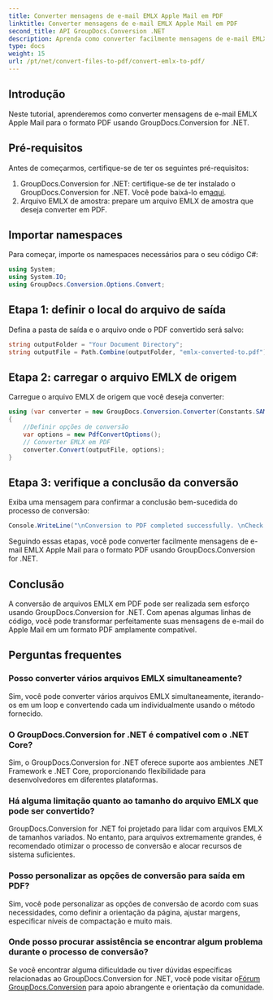 ```yaml
---
title: Converter mensagens de e-mail EMLX Apple Mail em PDF
linktitle: Converter mensagens de e-mail EMLX Apple Mail em PDF
second_title: API GroupDocs.Conversion .NET
description: Aprenda como converter facilmente mensagens de e-mail EMLX Apple Mail em PDF usando GroupDocs.Conversion for .NET. Simplifique suas tarefas de gerenciamento de documentos.
type: docs
weight: 15
url: /pt/net/convert-files-to-pdf/convert-emlx-to-pdf/
---
```

## Introdução
Neste tutorial, aprenderemos como converter mensagens de e-mail EMLX Apple Mail para o formato PDF usando GroupDocs.Conversion for .NET.
## Pré-requisitos
Antes de começarmos, certifique-se de ter os seguintes pré-requisitos:
1.  GroupDocs.Conversion for .NET: certifique-se de ter instalado o GroupDocs.Conversion for .NET. Você pode baixá-lo em[aqui](https://releases.groupdocs.com/conversion/net/).
2. Arquivo EMLX de amostra: prepare um arquivo EMLX de amostra que deseja converter em PDF.

## Importar namespaces
Para começar, importe os namespaces necessários para o seu código C#:
```csharp
using System;
using System.IO;
using GroupDocs.Conversion.Options.Convert;
```
## Etapa 1: definir o local do arquivo de saída
Defina a pasta de saída e o arquivo onde o PDF convertido será salvo:
```csharp
string outputFolder = "Your Document Directory";
string outputFile = Path.Combine(outputFolder, "emlx-converted-to.pdf");
```
## Etapa 2: carregar o arquivo EMLX de origem
Carregue o arquivo EMLX de origem que você deseja converter:
```csharp
using (var converter = new GroupDocs.Conversion.Converter(Constants.SAMPLE_EMLX))
{
    //Definir opções de conversão
    var options = new PdfConvertOptions();
    // Converter EMLX em PDF
    converter.Convert(outputFile, options);
}
```
## Etapa 3: verifique a conclusão da conversão
Exiba uma mensagem para confirmar a conclusão bem-sucedida do processo de conversão:
```csharp
Console.WriteLine("\nConversion to PDF completed successfully. \nCheck output in {0}", outputFolder);
```
Seguindo essas etapas, você pode converter facilmente mensagens de e-mail EMLX Apple Mail para o formato PDF usando GroupDocs.Conversion for .NET.

## Conclusão
A conversão de arquivos EMLX em PDF pode ser realizada sem esforço usando GroupDocs.Conversion for .NET. Com apenas algumas linhas de código, você pode transformar perfeitamente suas mensagens de e-mail do Apple Mail em um formato PDF amplamente compatível.
## Perguntas frequentes
### Posso converter vários arquivos EMLX simultaneamente?
Sim, você pode converter vários arquivos EMLX simultaneamente, iterando-os em um loop e convertendo cada um individualmente usando o método fornecido.
### O GroupDocs.Conversion for .NET é compatível com o .NET Core?
Sim, o GroupDocs.Conversion for .NET oferece suporte aos ambientes .NET Framework e .NET Core, proporcionando flexibilidade para desenvolvedores em diferentes plataformas.
### Há alguma limitação quanto ao tamanho do arquivo EMLX que pode ser convertido?
GroupDocs.Conversion for .NET foi projetado para lidar com arquivos EMLX de tamanhos variados. No entanto, para arquivos extremamente grandes, é recomendado otimizar o processo de conversão e alocar recursos de sistema suficientes.
### Posso personalizar as opções de conversão para saída em PDF?
Sim, você pode personalizar as opções de conversão de acordo com suas necessidades, como definir a orientação da página, ajustar margens, especificar níveis de compactação e muito mais.
### Onde posso procurar assistência se encontrar algum problema durante o processo de conversão?
 Se você encontrar alguma dificuldade ou tiver dúvidas específicas relacionadas ao GroupDocs.Conversion for .NET, você pode visitar o[Fórum GroupDocs.Conversion](https://forum.groupdocs.com/c/conversion/11) para apoio abrangente e orientação da comunidade.